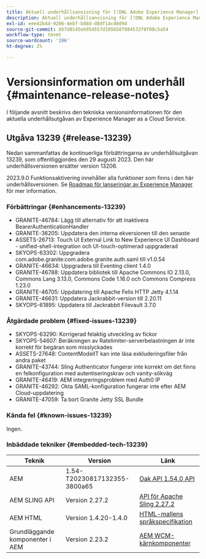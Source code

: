 ```yaml
---
title: Aktuell underhållsanvisning för [!DNL Adobe Experience Manager] as a Cloud Service.
description: Aktuell underhållsanvisning för [!DNL Adobe Experience Manager] as a Cloud Service.
exl-id: eee42b4d-9206-4ebf-b88d-d8df14c46094
source-git-commit: bb7d8145eb954557d185b58f884532f8f08c5a54
workflow-type: tm+mt
source-wordcount: '286'
ht-degree: 2%

---
```


# Versionsinformation om underhåll {#maintenance-release-notes}

I följande avsnitt beskrivs den tekniska versionsinformationen för den aktuella underhållsutgåvan av Experience Manager as a Cloud Service.

## Utgåva 13239 {#release-13239}

Nedan sammanfattas de kontinuerliga förbättringarna av underhållsutgåvan 13239, som offentliggjordes den 29 augusti 2023. Den här underhållsversionen ersätter version 13206.

2023.9.0 Funktionsaktivering innehåller alla funktioner som finns i den här underhållsversionen. Se [Roadmap för lanseringar av Experience Manager](https://experienceleague.adobe.com/docs/experience-manager-release-information/aem-release-updates/update-releases-roadmap.html) för mer information.

### Förbättringar {#enhancements-13239}

- GRANITE-46784: Lägg till alternativ för att inaktivera BearerAuthenticationHandler
- GRANITE-36205: Uppdatera den interna ekversionen till den senaste
- ASSETS-26713: Touch UI External Link to New Experience UI Dashboard - unified-shell-integration och UI-touch-optimerad uppgraderad
- SKYOPS-63302: Uppgradera com.adobe.granite:com.adobe.granite.auth.saml till v1.0.54
- GRANITE-46634: Uppgradera till Eventing client 1.4.0
- GRANITE-46788: Uppdatera bibliotek till Apache Commons IO 2.13.0, Commons Lang 3.13.0, Commons Code 1.16.0 och Commons Compress 1.23.0
- GRANITE-46705: Uppdatering till Apache Felix HTTP Jetty 4.1.14
- GRANITE-46631: Uppdatera Jackrabbit-version till 2.20.11
- SKYOPS-61895: Uppdatera till Jackrabbit Filevault 3.7.0

### Åtgärdade problem {#fixed-issues-13239}

- SKYOPS-63290: Korrigerad felaktig utveckling av fickor
- SKYOPS-54607: Beräkningen av Ratelimiter-serverbelastningen är inte korrekt för begäran som misslyckades
- ASSETS-27648: ContentModelIT kan inte läsa exkluderingsfiler från andra paket
- GRANITE-43744: Sling Authenticator fungerar inte korrekt om det finns en felkonfiguration med autentiseringskrav och vanity-sökväg
- GRANITE-46419: AEM integreringsproblem med Auth0 IP
- GRANITE-46292: Okta SAML-konfiguration fungerar inte efter AEM Cloud-uppdatering
- GRANITE-47059: Ta bort Granite Jetty SSL Bundle

### Kända fel {#known-issues-13239}

Ingen.

### Inbäddade tekniker {#embedded-tech-13239}

| Teknik | Version | Länk |
|---|---|---|
| AEM | 1.54-T20230817132355-3800a65 | [Oak API 1.54.0 API](https://www.javadoc.io/doc/org.apache.jackrabbit/oak-api/1.54.0/index.html) |
| AEM SLING API | Version 2.27.2 | [API för Apache Sling 2.27.2](https://www.javadoc.io/doc/org.apache.sling/org.apache.sling.api/latest/index.html) |
| AEM HTML | Version 1.4.20-1.4.0 | [HTML-mallens språkspecifikation](https://github.com/adobe/htl-spec) |
| Grundläggande komponenter i AEM | Version 2.23.2 | [AEM WCM-kärnkomponenter](https://github.com/adobe/aem-core-wcm-components) |

